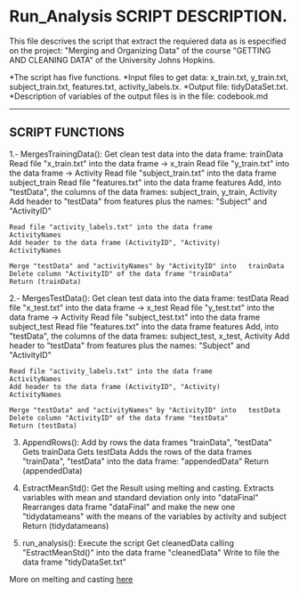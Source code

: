 

# Run_Analysis SCRIPT DESCRIPTION.

This file descrives the script that extract the requiered data as is especified on the project: "Merging and Organizing Data" of the course "GETTING AND CLEANING DATA" of the University Johns Hopkins.

*The script has five functions. 
*Input files to get data: x_train.txt, y_train.txt, subject_train.txt, features.txt, activity_labels.tx.
*Output file: tidyDataSet.txt.
*Description of variables of the output files is in the file: codebook.md 

----
## SCRIPT FUNCTIONS

1.- MergesTrainingData(): Get clean test data into the data frame: trainData
	Read file "x_train.txt" into the data frame ->				x_train
	Read file "y_train.txt" into the data frame -> 				Activity
	Read file "subject_train.txt" into the data frame 			subject_train
	Read file "features.txt" into the data frame				features
	Add, into "testData", the columns of the data frames: 		subject_train, y_train, Activity
	Add header to "testData" from features plus the names:		"Subject" and "ActivityID"
	
	Read file "activity_labels.txt" into the data frame			ActivityNames
	Add header to the data frame (ActivityID", "Activity)		ActivityNames
	
	Merge "testData" and "activityNames" by "ActivityID" into	trainData
    Delete column "ActivityID" of the data frame "trainData"
    Return (trainData)
	
2.- MergesTestData(): Get clean test data into the data frame: 	testData
	Read file "x_test.txt" into the data frame ->				x_test
	Read file "y_test.txt" into the data frame -> 				Activity
	Read file "subject_test.txt" into the data frame 			subject_test
	Read file "features.txt" into the data frame				features
	Add, into "testData", the columns of the data frames: 		subject_test, x_test, Activity
	Add header to "testData" from features plus the names:		"Subject" and "ActivityID"
	
	Read file "activity_labels.txt" into the data frame			ActivityNames
	Add header to the data frame (ActivityID", "Activity)		ActivityNames
	
	Merge "testData" and "activityNames" by "ActivityID" into	testData
    Delete column "ActivityID" of the data frame "testData"
    Return (testData)
	
	
3. AppendRows(): Add by rows the data frames "trainData", "testData"
	Gets trainData
	Gets testData
	Adds the rows of the data frames "trainData", "testData" into the data frame:	"appendedData"
    Return (appendedData)
	
	
4. EstractMeanStd(): Get the Result using melting and casting.
    Extracts variables with mean and standard deviation only into 	"dataFinal"
    Rearranges data frame "dataFinal" and make the new one "tidydatameans" with the means of the variables by activity and subject
    Return (tidydatameans)

5. run_analysis(): Execute the script
	Get cleanedData calling "EstractMeanStd()" into the data frame "cleanedData"
	Write to file the data frame "tidyDataSet.txt"


More on melting and casting [here](http://tgmstat.wordpress.com/2013/10/31/reshape-and-aggregate-data-with-the-r-package-reshape2/)
